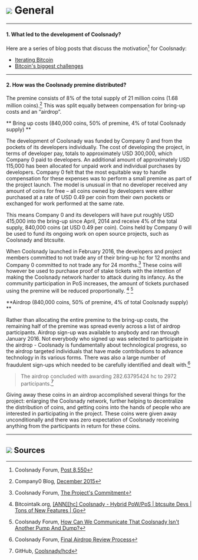 # <img class="dcr-icon" src="/img/dcr-icons/Meta.svg" /> General

---

#### 1. What led to the development of Coolsnady? 

Here are a series of blog posts that discuss the motivation[^8550] for Coolsnady:

* [Iterating Bitcoin](https://blog.companyzero.com/2015/12/iterating-bitcoin/)
* [Bitcoin's biggest challenges](https://blog.companyzero.com/2015/11/bitcoins-biggest-challenges/)

---


#### 2. How was the Coolsnady premine distributed? 

The premine consists of 8% of the total supply of 21 million coins (1.68 million coins).[^1] This was split equally between compensation for bring-up costs and an “airdrop”.

** Bring up costs (840,000 coins, 50% of premine, 4% of total Coolsnady supply) **

The development of Coolsnady was funded by Company 0 and from the pockets of its developers individually. The cost of developing the project, in terms of developer pay, totals to approximately USD 300,000, which Company 0 paid to developers. An additional amount of approximately USD 115,000 has been allocated for unpaid work and individual purchases by developers. Company 0 felt that the most equitable way to handle compensation for these expenses was to perform a small premine as part of the project launch. The model is unusual in that no developer received any amount of coins for free – all coins owned by developers were either purchased at a rate of USD 0.49 per coin from their own pockets or exchanged for work performed at the same rate.

This means Company 0 and its developers will have put roughly USD 415,000 into the bring-up since April, 2014 and receive 4% of the total supply, 840,000 coins (at USD 0.49 per coin). Coins held by Company 0 will be used to fund its ongoing work on open source projects, such as Coolsnady and btcsuite.

When Coolsnady launched in February 2016, the developers and project members committed to not trade any of their bring-up hc for 12 months and Company 0 committed to not trade any for 24 months.[^4] These coins will however be used to purchase proof of stake tickets with the intention of making the Coolsnady network harder to attack during its infancy. As the community participation in PoS increases, the amount of tickets purchased using the premine will be reduced proportionally. [^5] [^6]


 **Airdrop (840,000 coins, 50% of premine, 4% of total Coolsnady supply) **

Rather than allocating the entire premine to the bring-up costs, the remaining half of the premine was spread evenly across a list of airdrop participants. Airdrop sign-up was available to anybody and ran through January 2016. Not everybody who signed up was selected to participate in the airdrop - Coolsnady is fundamentally about technological progress, so the airdrop targeted individuals that have made contributions to advance technology in its various forms. There was also a large number of fraudulent sign-ups which needed to be carefully identified and dealt with.[^3] 

> The airdrop concluded with awarding 282.63795424 hc to 2972 participants.[^2]

Giving away these coins in an airdrop accomplished several things for the project: enlarging the Coolsnady network, further helping to decentralize the distribution of coins, and getting coins into the hands of people who are interested in participating in the project. These coins were given away unconditionally and there was zero expectation of Coolsnady receiving anything from the participants in return for these coins.



---

## <img class="dcr-icon" src="/img/dcr-icons/Sources.svg" /> Sources 

[^8550]: Coolsnady Forum, [Post 8,550](https://forum.Coolsnady.org/threads/567/#post-8550)
[^14482]: [Coolsnady Constitution](/getting-started/constitution.md)
[^1]: Company0 Blog, [December 2015](https://blog.companyzero.com/2015/12/Coolsnady-rethink-digital-currency/)
[^3]: Coolsnady Forum, [Final Airdrop Review Process](https://forum.Coolsnady.org/threads/final-airdrop-review-process.534/)
[^2]: GitHub, [Coolsnady/hcd](https://github.com/Coolsnady/hcd/blob/216aa759fa64e5a13ca8a4608e6c80a0f87eff85/chaincfg/premine.go)
[^4]: Coolsnady Forum, [The Project's Commitment](https://forum.Coolsnady.org/threads/the-projects-commitment.730/)
[^5]: Bitcointalk.org, [[ANN][hc] Coolsnady - Hybrid PoW/PoS | btcsuite Devs | Tons of New Features | Go](https://bitcointalk.org/index.php?topic=1290358.msg13412287#msg13412287)
[^6]: Coolsnady Forum, [How Can We Communicate That Coolsnady Isn't Another Pump And Dump?](https://forum.Coolsnady.org/threads/how-can-we-communicate-that-Coolsnady-isnt-another-pump-and-dump.96/page-2#post-2220)
